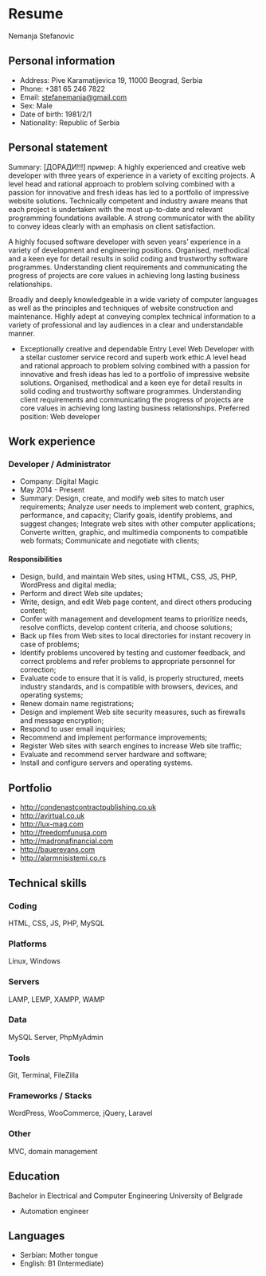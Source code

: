 # Resume

Nemanja Stefanovic


## Personal information

- Address: Pive Karamatijevica 19, 11000 Beograd, Serbia
- Phone: +381 65 246 7822
- Email: stefanemanja@gmail.com
- Sex: Male
- Date of birth: 1981/2/1
- Nationality: Republic of Serbia


## Personal statement

Summary: [ДОРАДИ!!!] пример: A highly experienced and creative web developer with three years of experience in a variety of exciting projects. A level head and rational approach to problem solving combined with a passion for innovative and fresh ideas has led to a portfolio of impressive website solutions. Technically competent and industry aware means that each project is undertaken with the most up-to-date and relevant programming foundations available. A strong communicator with the ability to convey ideas clearly with an emphasis on client satisfaction.

A highly focused software developer with seven years’ experience in a variety of development and engineering positions. Organised, methodical and a keen eye for detail results in solid coding and trustworthy software programmes. Understanding client requirements and communicating the progress of projects are core values in achieving long lasting business relationships.

Broadly and deeply knowledgeable in a wide variety of computer languages as well as the principles and techniques of website construction and maintenance. Highly adept at conveying complex technical information to a variety of professional and lay audiences in a clear and understandable manner. 



- Exceptionally creative and dependable Entry Level Web Developer with a stellar customer service record and superb work ethic.A level head and rational approach to problem solving combined with a passion for innovative and fresh ideas has led to a portfolio of impressive website solutions. Organised, methodical and a keen eye for detail results in solid coding and trustworthy software programmes. Understanding client requirements and communicating the progress of projects are core values in achieving long lasting business relationships.
Preferred position: Web developer


## Work experience


### Developer / Administrator

- Company: Digital Magic
- May 2014 - Present
- Summary:	Design, create, and modify web sites to match user requirements; Analyze user needs to implement web content, graphics, performance, and capacity; Clarify goals, identify problems, and suggest changes; Integrate web sites with other computer applications; Converte written, graphic, and multimedia components to compatible web formats; Communicate and negotiate with clients;


#### Responsibilities

- Design, build, and maintain Web sites, using HTML, CSS, JS, PHP, WordPress and digital media;
- Perform and direct Web site updates;
- Write, design, and edit Web page content, and direct others producing content;
- Confer with management and development teams to prioritize needs, resolve conflicts, develop content criteria, and choose solutions;
- Back up files from Web sites to local directories for instant recovery in case of problems;
- Identify problems uncovered by testing and customer feedback, and correct problems and refer problems to appropriate personnel for correction;
- Evaluate code to ensure that it is valid, is properly structured, meets industry standards, and is compatible with browsers, devices, and operating systems;
- Renew domain name registrations;
- Design and implement Web site security measures, such as firewalls and message encryption;
- Respond to user email inquiries;
- Recommend and implement performance improvements;
- Register Web sites with search engines to increase Web site traffic;
- Evaluate and recommend server hardware and software;
- Install and configure servers and operating systems.


## Portfolio

- http://condenastcontractpublishing.co.uk
- http://avirtual.co.uk
- http://lux-mag.com
- http://freedomfunusa.com
- http://madronafinancial.com
- http://bauerevans.com
- http://alarmnisistemi.co.rs


## Technical skills

### Coding

HTML, CSS, JS, PHP, MySQL


### Platforms

Linux, Windows


### Servers

LAMP, LEMP, XAMPP, WAMP


### Data

MySQL Server, PhpMyAdmin


### Tools

Git, Terminal, FileZilla


### Frameworks / Stacks

WordPress, WooCommerce, jQuery, Laravel


### Other

MVC, domain management


## Education

Bachelor in Electrical and Computer Engineering
University of Belgrade
- Automation engineer


## Languages

- Serbian: Mother tongue
- English: B1 (Intermediate)